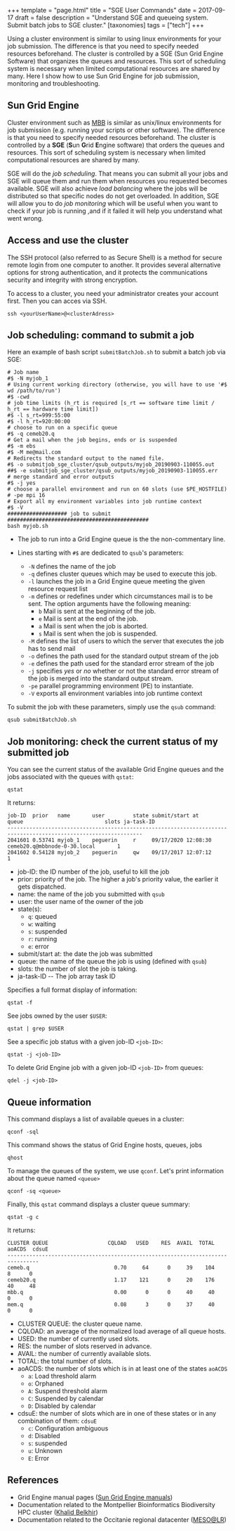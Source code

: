 +++
template = "page.html"
title = "SGE User Commands"
date =  2017-09-17
draft = false
description = "Understand SGE and queueing system. Submit batch jobs to SGE cluster."
[taxonomies]
tags = ["tech"]
+++

Using a cluster environment is similar to using linux environments for your job submission. The difference is that you need to specify needed resources beforehand. The cluster is controlled by a SGE (Sun Grid Engine Software) that organizes the queues and resources. This sort of scheduling system is necessary when limited computational resources are shared by many. Here I show how to use Sun Grid Engine for job submission, monitoring and troubleshooting.
 <!-- more -->

## Sun Grid Engine

Cluster environment such as [MBB](https://mbb.univ-montp2.fr/MBB/index.php) is similar as unix/linux environments for job submission (e.g. running your scripts or other software). The difference is that you need to specify needed resources beforehand. The cluster is controlled by a **SGE** (**S**un **G**rid **E**ngine software) that orders the queues and resources. This sort of scheduling system is necessary when limited computational resources are shared by many.

SGE will do the *job scheduling*. That means you can submit all your jobs and SGE will queue them and run them when resources you requested becomes available. SGE will also achieve *load balancing* where the jobs will be distributed so that specific nodes do not get overloaded. In addition, SGE will allow you to do *job monitoring* which will be useful when you want to check if your job is running ,and if it failed it will help you understand what went wrong.


## Access and use the cluster

The SSH protocol (also referred to as Secure Shell) is a method for secure remote login from one computer to another. It provides several alternative options for strong authentication, and it protects the communications security and integrity with strong encryption.

To access to a cluster, you need your administrator creates your account first. Then you can acces via SSH.

```
ssh <yourUserName>@<clusterAdress>
```

## Job scheduling: command to submit a job

Here an example of bash script `submitBatchJob.sh` to submit a batch job via SGE:

```
# Job name
#$ -N myjob_1
# Using current working directory (otherwise, you will have to use '#$ wd /path/to/run')
#$ -cwd
# job time limits (h_rt is required [s_rt == software time limit / h_rt == hardware time limit])
#$ -l s_rt=999:55:00
#$ -l h_rt=920:00:00
# choose to run on a specific queue
#$ -q cemeb20.q
# Get a mail when the job begins, ends or is suspended
#$ -m ebs
#$ -M me@mail.com
# Redirects the standard output to the named file.
#$ -o submitjob_sge_cluster/qsub_outputs/myjob_20190903-110055.out
##$ -e submitjob_sge_cluster/qsub_outputs/myjob_20190903-110055.err
# merge standard and error outputs
#$ -j yes
# choose a parallel environment and run on 60 slots (use $PE_HOSTFILE)
# -pe mpi 16
# Export all my environment variables into job runtime context
#$ -V
################### job to submit #############################################
bash myjob.sh
```
- The job to run into a Grid Engine queue is the the non-commentary line.

- Lines starting with `#$` are dedicated to `qsub`'s parameters:

    * `-N` defines the name of the job
    * `-q` defines cluster queues which may be used to execute this job.
    * `-l` launches the job in a Grid Engine queue meeting the given resource request list
    * `-m` defines or redefines under which circumstances mail is to be sent. The option arguments have the following  meaning:
        - `b` Mail is sent at the beginning of the job.
        - `e` Mail is sent at the end of the job.
        - `a` Mail is sent when the job is aborted.
        - `s` Mail is sent when the job is suspended.
    * `-M` defines the list of users to which the server that executes the job has to send mail
    * `-o` defines the path used for the standard output stream of the job
    * `-e` defines the path used for the standard error stream of the job
    * `-j` specifies *yes* or *no* whether or not the standard error stream of the job is merged into the standard output stream.
    * `-pe` parallel programming environment (PE) to instantiate.
    * `-V` exports all environment variables into job runtime context

To submit the job with these parameters, simply use the `qsub` command:

```
qsub submitBatchJob.sh
```



## Job monitoring: check the current status of my submitted job

You can see the current status of the available Grid Engine queues and the jobs associated with the queues with `qstat`:

```
qstat
```

It returns:


```
job-ID  prior   name       user         state submit/start at     queue                          slots ja-task-ID 
-----------------------------------------------------------------------------------------------------------------
2041601 0.53741 myjob_1    peguerin     r     09/17/2020 12:08:30 cemeb20.q@mbbnode-0-30.local       1        
2041602 0.54128 myjob_2    peguerin     qw    09/17/2017 12:07:12                                    1       
```

- job-ID: the ID number of the job, useful to kill the job
- prior: priority of the job. The higher a job's priority value, the earlier it gets dispatched.
- name: the name of the job you submitted with `qsub`
- user: the user name of the owner of the job
- state(s):
    * `q`: queued 
    * `w`: waiting
    * `s`: suspended
    * `r`: running
    * `e`: error
- submit/start at: the date the job was submitted
- queue: the name of the queue the job is using (defined with `qsub`)
- slots: the number of slot the job is taking.
- ja-task-ID -- The job array task ID

Specifies a full format display of information:

```
qstat -f
```

See jobs owned by the user `$USER`:

```
qstat | grep $USER
```

See a specific job status with a given job-ID `<job-ID>`:

```
qstat -j <job-ID>
```

To delete Grid Engine job with a given job-ID `<job-ID>` from queues:

```
qdel -j <job-ID>
```


## Queue information

This command displays a list of available queues in a cluster:

```
qconf -sql
```

This command shows the status of Grid Engine hosts, queues, jobs

```
qhost
```


To manage the queues of the system, we use `qconf`. Let's print information about the queue named `<queue>`

```
qconf -sq <queue>
```

Finally, this `qstat` command displays a cluster queue summary:

```
qstat -g c
```

It returns:


```
CLUSTER QUEUE                   CQLOAD   USED    RES  AVAIL  TOTAL aoACDS  cdsuE  
--------------------------------------------------------------------------------
cemeb.q                           0.70     64      0     39    104      8      0 
cemeb20.q                         1.17    121      0     20    176     40     48 
mbb.q                             0.00      0      0     40     40      0      0 
mem.q                             0.08      3      0     37     40      0      0 
```

* CLUSTER QUEUE: the cluster queue name.
* CQLOAD:  an average of the normalized load average of all queue hosts.
* USED: the number of currently used slots.
* RES: the number of slots reserved in advance.
* AVAIL: the number of currently available slots.
* TOTAL:  the total number of slots.
* aoACDS: the number of slots which is in at least one of the states `aoACDS`
    - `a`: Load threshold alarm
    - `o`: Orphaned
    - `A`: Suspend threshold alarm
    - `C`: Suspended by calendar
    - `D`: Disabled by calendar
* cdsuE: the number of slots which are in one of these states or in any combination of them: `cdsuE`
    - `c`: Configuration ambiguous
    - `d`: Disabled
    - `s`: suspended
    - `u`: Unknown
    - `E`: Error


## References

* Grid Engine manual pages ([Sun Grid Engine manuals](https://gridscheduler.sourceforge.net/htmlman/manuals.html))  
* Documentation related to the Montpellier Bioinformatics Biodiversity HPC cluster ([Khalid Belkhir](https://kimura.univ-montp2.fr/calcul/))
* Documentation related to the Occitanie regional datacenter ([MESO@LR](https://isdm.umontpellier.fr/))
 